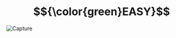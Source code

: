 # $${\color{green}EASY}$$
![Capture](https://user-images.githubusercontent.com/65892342/233918098-35febd2c-51a3-4e1b-9892-4774ad221638.PNG)
